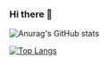 ### Hi there 👋

<!--
**Amritanshu786/Amritanshu786** is a ✨ _special_ ✨ repository because its `README.md` (this file) appears on your GitHub profile.

Here are some ideas to get you started:

- 🔭 I’m currently working on ...
- 🌱 I’m currently learning ...
- 👯 I’m looking to collaborate on ...
- 🤔 I’m looking for help with ...
- 💬 Ask me about ...
- 📫 How to reach me: ...
- 😄 Pronouns: ...
- ⚡ Fun fact: ...
-->
![Anurag's GitHub stats](https://github-readme-stats.vercel.app/api?username=amritanshu786&show_icons=true&theme=radical)

[![Top Langs](https://github-readme-stats.vercel.app/api/top-langs/?username=amritanshu786&layout=compact)](https://github.com/anuraghazra/github-readme-stats)
